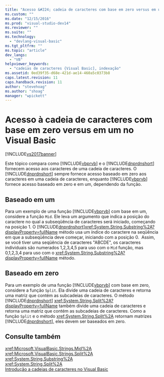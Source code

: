 ```yaml
---
title: "Acesso &#224; cadeia de caracteres com base em zero versus em um no Visual Basic | Microsoft Docs"
ms.custom: ""
ms.date: "12/15/2016"
ms.prod: "visual-studio-dev14"
ms.reviewer: ""
ms.suite: ""
ms.technology: 
  - "devlang-visual-basic"
ms.tgt_pltfrm: ""
ms.topic: "article"
dev_langs: 
  - "VB"
helpviewer_keywords: 
  - "cadeias de caracteres {Visual Basic], indexação"
ms.assetid: 0ed39f35-d68e-421d-ae14-460a5c0373b8
caps.latest.revision: 11
caps.handback.revision: 11
author: "stevehoag"
ms.author: "shoag"
manager: "wpickett"
---
```

# Acesso &#224; cadeia de caracteres com base em zero versus em um no Visual Basic
[!INCLUDE[vs2017banner](../../../../csharp/includes/vs2017banner.md)]

Este tópico compara como [!INCLUDE[vbprvb](../../../../csharp/programming-guide/concepts/linq/includes/vbprvb_md.md)] e o [!INCLUDE[dnprdnshort](../../../../csharp/getting-started/includes/dnprdnshort_md.md)] fornecem acesso aos caracteres de uma cadeia de caracteres.  O [!INCLUDE[dnprdnshort](../../../../csharp/getting-started/includes/dnprdnshort_md.md)] sempre fornece acesso baseado em zero aos caracteres em uma cadeia de caracteres, enquanto [!INCLUDE[vbprvb](../../../../csharp/programming-guide/concepts/linq/includes/vbprvb_md.md)] fornece acesso baseado em zero e em um, dependendo da função.  
  
## Baseado em um  
 Para um exemplo de uma função [!INCLUDE[vbprvb](../../../../csharp/programming-guide/concepts/linq/includes/vbprvb_md.md)] com base em um, considere a função `Mid`.  Ele leva um argumento que indica a posição do caractere no qual a subseqüência de caracteres será iniciado, começando na posição 1.  O [!INCLUDE[dnprdnshort](../../../../csharp/getting-started/includes/dnprdnshort_md.md)]<xref:System.String.Substring%2A?displayProperty=fullName> método usa um índice do caractere na seqüência em que a subseqüência deve começar, iniciando com a posição 0.   Assim, se você tiver uma seqüência de caracteres "ABCDE", os caracteres individuais são numerados 1,2,3,4,5 para uso com o `Mid` função, mas 0,1,2,3,4 para uso com o <xref:System.String.Substring%2A?displayProperty=fullName> método.  
  
## Baseado em zero  
 Para um exemplo de uma função [!INCLUDE[vbprvb](../../../../csharp/programming-guide/concepts/linq/includes/vbprvb_md.md)] com base em zero, considere a função `Split`.  Ela divide uma cadeia de caracteres e retorna uma matriz que contém as subcadeias de caracteres.  O método [!INCLUDE[dnprdnshort](../../../../csharp/getting-started/includes/dnprdnshort_md.md)] <xref:System.String.Split%2A?displayProperty=fullName> também divide uma cadeia de caracteres e retorna uma matriz que contém as subcadeias de caracteres.  Como a função `Split` e o método <xref:System.String.Split%2A> retornam matrizes [!INCLUDE[dnprdnshort](../../../../csharp/getting-started/includes/dnprdnshort_md.md)], eles devem ser baseados em zero.  
  
## Consulte também  
 <xref:Microsoft.VisualBasic.Strings.Mid%2A>   
 <xref:Microsoft.VisualBasic.Strings.Split%2A>   
 <xref:System.String.Substring%2A>   
 <xref:System.String.Split%2A>   
 [Introdução a cadeias de caracteres no Visual Basic](../../../../visual-basic/programming-guide/language-features/strings/introduction-to-strings.md)